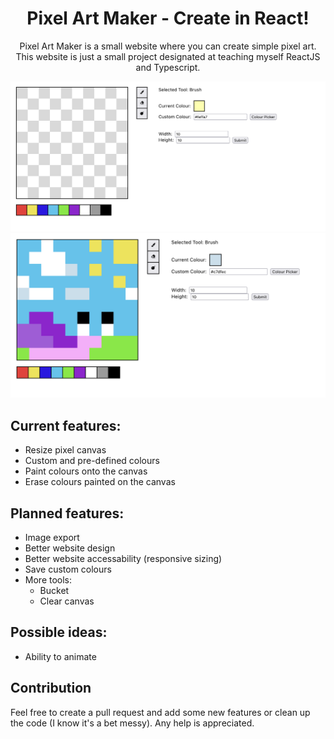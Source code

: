 <p align="center">
    <h1 align = "center">Pixel Art Maker - Create in React!</h1>
</p>
<p align="center">
    Pixel Art Maker is a small website where you can create simple pixel art. This website is just a small project designated at teaching myself ReactJS and Typescript.
</p>
 
![Blank canvas](./src/assets/readme/blank-canvas-example.png)
![Snail drawn on canvas](./src/assets/readme/snail-example.png)

## Current features:
- Resize pixel canvas
- Custom and pre-defined colours
- Paint colours onto the canvas
- Erase colours painted on the canvas

## Planned features:
- Image export
- Better website design
- Better website accessability (responsive sizing)
- Save custom colours
- More tools:
  - Bucket
  - Clear canvas

## Possible ideas:
- Ability to animate

## Contribution
Feel free to create a pull request and add some new features or clean up the code (I know it's a bet messy). Any help is appreciated.